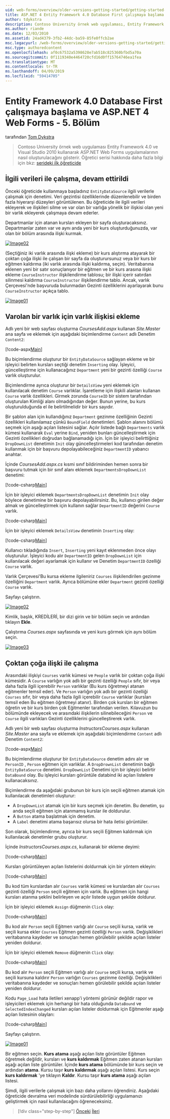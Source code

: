 ```yaml
---
uid: web-forms/overview/older-versions-getting-started/getting-started-with-ef/the-entity-framework-and-aspnet-getting-started-part-5
title: ASP.NET 4 Entity Framework 4.0 Database First çalışmaya başlama ve Web Forms - 5. Bölüm | Microsoft Docs
author: tdykstra
description: Contoso University örnek web uygulaması, Entity Framework kullanarak ASP.NET Web Forms uygulamalarının nasıl oluşturulacağını gösterir. Örnek uygulamayı ediyor...
ms.author: riande
ms.date: 12/03/2010
ms.assetid: 24ad4379-3fb2-44dc-ba59-85fe0ffcb2ae
msc.legacyurl: /web-forms/overview/older-versions-getting-started/getting-started-with-ef/the-entity-framework-and-aspnet-getting-started-part-5
msc.type: authoredcontent
ms.openlocfilehash: af0c67532a5398628e7ab518c825360bfbd5a70a
ms.sourcegitcommit: 0f1119340e4464720cfd16d0ff15764746ea1fea
ms.translationtype: MT
ms.contentlocale: tr-TR
ms.lasthandoff: 04/09/2019
ms.locfileid: "59414705"
---
```

# <a name="getting-started-with-entity-framework-40-database-first-and-aspnet-4-web-forms---part-5"></a>Entity Framework 4.0 Database First çalışmaya başlama ve ASP.NET 4 Web Forms - 5. Bölüm

tarafından [Tom Dykstra](https://github.com/tdykstra)

> Contoso University örnek web uygulaması Entity Framework 4.0 ve Visual Studio 2010 kullanarak ASP.NET Web Forms uygulamalarının nasıl oluşturulacağını gösterir. Öğretici serisi hakkında daha fazla bilgi için bkz: [serideki ilk öğreticide](the-entity-framework-and-aspnet-getting-started-part-1.md)


## <a name="working-with-related-data-continued"></a>İlgili verileri ile çalışma, devam ettirildi

Önceki öğreticide kullanmaya başladınız `EntityDataSource` ilgili verilerle çalışmak için denetimi. Veri gezintisi özelliklerinde düzenlenebilir ve birden fazla hiyerarşi düzeyleri görüntülenen. Bu öğreticide ile ilgili verileri ekleyerek ve ilişkileri silme ve var olan bir varlığa yönelik bir ilişkisi olan yeni bir varlık ekleyerek çalışmaya devam ederler.

Departmanlar için atanan kursları ekleyen bir sayfa oluşturacaksınız. Departmanlar zaten var ve aynı anda yeni bir kurs oluşturduğunuzda, var olan bir bölüm arasında ilişki kurmak.

[![Image02](the-entity-framework-and-aspnet-getting-started-part-5/_static/image2.png)](the-entity-framework-and-aspnet-getting-started-part-5/_static/image1.png)

(Seçtiğiniz iki varlık arasında ilişki ekleme) bir kurs alıştırma atayarak bir çoktan çoğa ilişki ile çalışan bir sayfa da oluşturursunuz veya bir kurs bir eğitmen kaldırma (iki varlık arasında ilişki kaldırma, seçin). Veritabanına eklenen yeni bir satır sonuçlanıyor bir eğitmen ve bir kurs arasına ilişki ekleme `CourseInstructor` ilişkilendirme tablosu; bir ilişki içerir satırdan silinmesi kaldırma `CourseInstructor` ilişkilendirme tablo. Ancak, varlık Çerçevesi'nde başvuruda bulunmadan Gezinti özelliklerini ayarlayarak bunu `CourseInstructor` açıkça tablo.

[![Image01](the-entity-framework-and-aspnet-getting-started-part-5/_static/image4.png)](the-entity-framework-and-aspnet-getting-started-part-5/_static/image3.png)

## <a name="adding-an-entity-with-a-relationship-to-an-existing-entity"></a>Varolan bir varlık için varlık ilişkisi ekleme

Adlı yeni bir web sayfası oluşturma *CoursesAdd.aspx* kullanan *Site.Master* ana sayfa ve eklemek için aşağıdaki biçimlendirme `Content` adlı Denetim `Content2`:

[!code-aspx[Main](the-entity-framework-and-aspnet-getting-started-part-5/samples/sample1.aspx)]

Bu biçimlendirme oluşturur bir `EntityDataSource` sağlayan ekleme ve bir işleyici belirten kursları seçtiği denetim `Inserting` olay. İşleyici, güncelleştirme için kullanacağınız `Department` yeni bir gezinti özelliği `Course` varlık oluşturulur.

Biçimlendirme ayrıca oluşturur bir `DetailsView` yeni eklemek için kullanılacak denetim `Course` varlıklar. İşaretleme için ilişkili alanları kullanan `Course` varlık özellikleri. Girmek zorunda `CourseID` bir sistem tarafından oluşturulan Kimliği alanı olmadığından değer. Bunun yerine, bu kurs oluşturulduğunda el ile belirtilmelidir bir kurs sayıdır.

Bir şablon alan için kullandığınız `Department` gezinme özelliğinin Gezinti özellikleri kullanılamaz çünkü `BoundField` denetimleri. Şablon alanını bölümü seçmek için aşağı açılan listesini sağlar. Açılır listede bağlı `Departments` varlık kümesi kullanarak `Eval` yerine `Bind`, yeniden bunları güncelleştirmek için Gezinti özellikleri doğrudan bağlanamadığı için. İçin bir işleyici belirttiğiniz `DropDownList` denetimin `Init` olay güncelleştirmeleri kod tarafından denetim kullanmak için bir başvuru depolayabileceğiniz `DepartmentID` yabancı anahtar.

İçinde *CoursesAdd.aspx.cs* kısmi sınıf bildiriminden hemen sonra bir başvuru tutmak için bir sınıf alanı eklemek `DepartmentsDropDownList` denetimi:

[!code-csharp[Main](the-entity-framework-and-aspnet-getting-started-part-5/samples/sample2.cs)]

İçin bir işleyici eklemek `DepartmentsDropDownList` denetimin `Init` olay böylece denetimine bir başvuru depolayabilirsiniz. Bu, kullanıcı girilen değer almak ve güncelleştirmek için kullanın sağlar `DepartmentID` değerini `Course` varlık.

[!code-csharp[Main](the-entity-framework-and-aspnet-getting-started-part-5/samples/sample3.cs)]

İçin bir işleyici eklemek `DetailsView` denetimin `Inserting` olay:

[!code-csharp[Main](the-entity-framework-and-aspnet-getting-started-part-5/samples/sample4.cs)]

Kullanıcı tıkladığında `Insert`, `Inserting` yeni kayıt eklenmeden önce olayı oluşturulur. İşleyici kodu alır `DepartmentID` gelen `DropDownList` için kullanılacak değeri ayarlamak için kullanır ve Denetim `DepartmentID` özelliği `Course` varlık.

Varlık Çerçevesi'Bu kursa ekleme ilgileniriz `Courses` ilişkilendirilen gezinme özelliğini `Department` varlık. Ayrıca bölümüne ekler `Department` gezinti özelliği `Course` varlık.

Sayfayı çalıştırın.

[![Image02](the-entity-framework-and-aspnet-getting-started-part-5/_static/image6.png)](the-entity-framework-and-aspnet-getting-started-part-5/_static/image5.png)

Kimlik, başlık, KREDİLERİ, bir dizi girin ve bir bölüm seçin ve ardından tıklayın **Ekle**.

Çalıştırma *Courses.aspx* sayfasında ve yeni kurs görmek için aynı bölüm seçin.

[![Image03](the-entity-framework-and-aspnet-getting-started-part-5/_static/image8.png)](the-entity-framework-and-aspnet-getting-started-part-5/_static/image7.png)

## <a name="working-with-many-to-many-relationships"></a>Çoktan çoğa ilişki ile çalışma

Arasındaki ilişkiyi `Courses` varlık kümesi ve `People` varlık bir çoktan çoğa ilişki kümesidir. A `Course` varlığın yok adlı bir gezinti özelliği `People` sıfır, bir veya daha fazla ilgili içerebilir `Person` varlıklar (Bu kurs öğretmeyi atanan eğitmenler temsil eder). Ve `Person` varlığın yok adlı bir gezinti özelliği `Courses` sıfır, bir veya daha fazla ilgili içerebilir `Course` varlıklar (kursları temsil eden Bu eğitmen öğretmeyi atanır). Birden çok kursları bir eğitmen öğretin ve bir kurs birden çok Eğitmenler tarafından verilen. Kılavuzun bu bölümünde ekleyecek ve arasındaki ilişkilerin silinebileceğini `Person` ve `Course` ilgili varlıkları Gezinti özelliklerini güncelleştirerek varlık.

Adlı yeni bir web sayfası oluşturma *InstructorsCourses.aspx* kullanan *Site.Master* ana sayfa ve eklemek için aşağıdaki biçimlendirme `Content` adlı Denetim `Content2`:

[!code-aspx[Main](the-entity-framework-and-aspnet-getting-started-part-5/samples/sample5.aspx)]

Bu biçimlendirme oluşturur bir `EntityDataSource` denetim adını alır ve `PersonID` , `Person` eğitmen için varlıklar. A `DropDrownList` denetimin bağlı `EntityDataSource` denetimi. `DropDownList` Denetimi için bir işleyici belirtir `DataBound` olay. Bu işleyici kursları görüntüle databind iki açılan listelere kullanacaksınız.

Biçimlendirme da aşağıdaki grubunun bir kurs için seçili eğitmen atamak için kullanılacak denetimleri oluşturur:

- A `DropDownList` atamak için bir kurs seçmek için denetim. Bu denetim, şu anda seçili eğitmen için atanmamış kurslar ile doldurulur.
- A `Button` atama başlatmak için denetim.
- A `Label` denetimi atama başarısız olursa bir hata iletisi görüntüler.

Son olarak, biçimlendirme, ayrıca bir kurs seçili Eğitmen kaldırmak için kullanılacak denetimler grubu oluşturur.

İçinde *InstructorsCourses.aspx.cs*, kullanarak bir ekleme deyimi:

[!code-csharp[Main](the-entity-framework-and-aspnet-getting-started-part-5/samples/sample6.cs)]

Kursları görüntüleyen açılan listelerini doldurmak için bir yöntem ekleyin:

[!code-csharp[Main](the-entity-framework-and-aspnet-getting-started-part-5/samples/sample7.cs)]

Bu kod tüm kurslardan alır `Courses` varlık kümesi ve kurslardan alır `Courses` gezinti özelliği `Person` seçili eğitmen için varlık. Bu eğitmen için hangi kursları atanma şeklini belirleyen ve açılır listede uygun şekilde doldurur.

İçin bir işleyici eklemek `Assign` düğmenin `Click` olay:

[!code-csharp[Main](the-entity-framework-and-aspnet-getting-started-part-5/samples/sample8.cs)]

Bu kod alır `Person` seçili Eğitmen varlığı alır `Course` seçili kursa, varlık ve seçili kursa ekler `Courses` Eğitmen gezinti özelliği `Person` varlık. Değişiklikleri veritabanına kaydeder ve sonuçları hemen görülebilir şekilde açılan listeler yeniden doldurur.

İçin bir işleyici eklemek `Remove` düğmenin `Click` olay:

[!code-csharp[Main](the-entity-framework-and-aspnet-getting-started-part-5/samples/sample9.cs)]

Bu kod alır `Person` seçili Eğitmen varlığı alır `Course` seçili kursa, varlık ve seçili kursuna kaldırır `Person` varlığın `Courses` gezinme özelliği. Değişiklikleri veritabanına kaydeder ve sonuçları hemen görülebilir şekilde açılan listeler yeniden doldurur.

Kodu `Page_Load` hata iletileri xenapp'i yöntemi görünür değildir rapor ve işleyicileri eklemek için herhangi bir hata olduğunda `DataBound` ve `SelectedIndexChanged` kursları açılan listeler doldurmak için Eğitmenler aşağı açılan listesinin olayları:

[!code-csharp[Main](the-entity-framework-and-aspnet-getting-started-part-5/samples/sample10.cs)]

Sayfayı çalıştırın.

[![Image01](the-entity-framework-and-aspnet-getting-started-part-5/_static/image10.png)](the-entity-framework-and-aspnet-getting-started-part-5/_static/image9.png)

Bir eğitmen seçin. <strong>Kurs atama</strong> aşağı açılan liste görüntüler Eğitmen öğretmek değildir, kursları ve <strong>kurs kaldırmak</strong> Eğitmen zaten atanan kursları aşağı açılan liste görüntüler. İçinde <strong>kurs atama</strong> bölümünde bir kurs seçin ve ardından <strong>atama</strong>. Kursu taşır <strong>kurs kaldırmak</strong> aşağı açılan listesi. Kurs seçin <strong>kurs kaldırmak</strong> 'ye tıklayın <strong>Kaldır</strong><em>.</em> Kursu taşır <strong>kurs atama</strong> aşağı açılan listesi.

Şimdi, ilgili verilerle çalışmak için bazı daha yollarını öğrendiniz. Aşağıdaki öğreticide devralma veri modelinde sürdürülebilirliği uygulamanızı geliştirmek için nasıl kullanılacağını öğreneceksiniz.

> [!div class="step-by-step"]
> [Önceki](the-entity-framework-and-aspnet-getting-started-part-4.md)
> [İleri](the-entity-framework-and-aspnet-getting-started-part-6.md)
